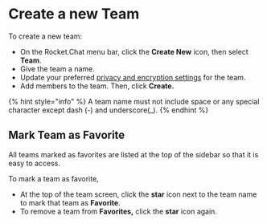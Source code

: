 # Create a new Team

To create a new team:

* On the Rocket.Chat menu bar, click the **Create New** icon, then select **Team**.
* Give the team a name.
* Update your preferred [privacy and encryption settings](https://docs.rocket.chat/use-rocket.chat/user-guides/rooms/teams#team-privacy-and-encryption) for the team.&#x20;
* Add members to the team. Then, click **Create.**

{% hint style="info" %}
&#x20;A team name must not include space or any special character except dash (-) and underscore(\_).
{% endhint %}

## **Mark Team as Favorite**

All teams marked as favorites are listed at the top of the sidebar so that it is easy to access.

To mark a team as favorite,

* At the top of the team screen, click the **star** icon next to the team name to mark that team as **Favorite**.
* To remove a team from **Favorites,** click the **star** icon again.
